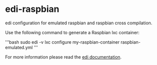 # edi-raspbian

edi configuration for emulated raspbian and raspbian cross compilation.

Use the following command to generate a Raspbian lxc container:

'''bash
sudo edi -v lxc configure my-raspbian-container raspbian-emulated.yml
'''

For more information please read the [edi documentation](http://docs.get-edi.io).
